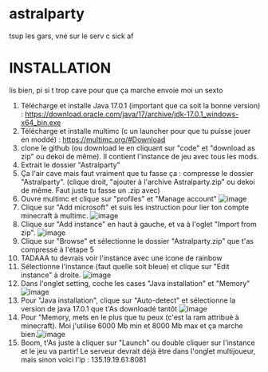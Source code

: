 # astralparty
tsup les gars, vné sur le serv c sick af


# INSTALLATION
lis bien, pi si t trop cave pour que ça marche envoie moi un sexto

1. Télécharge et installe Java 17.0.1 (important que ca soit la bonne version) : https://download.oracle.com/java/17/archive/jdk-17.0.1_windows-x64_bin.exe
2. Télécharge et installe multimc (c un launcher pour que tu puisse jouer en moddé) : https://multimc.org/#Download
3. clone le github (ou download le en cliquant sur "code" et "download as zip" ou dekoi de même). Il contient l'instance de jeu avec tous les mods.
4. Extrait le dossier "Astralparty"
5. Ça l'air cave mais faut vraiment que tu fasse ça : compresse le dossier "Astralparty". (clique droit, "ajouter à l'archive Astralparty.zip" ou dekoi de même. Faut juste tu fasse un .zip avec)
6. Ouvre multimc et clique sur "profiles" et "Manage account" ![image](https://user-images.githubusercontent.com/17186104/170117002-73da8817-700a-4c9d-84f4-3ee5bf3880c6.png)
7. Clique sur "Add microsoft" et suis les instruction pour lier ton compte minecraft à multimc. ![image](https://user-images.githubusercontent.com/17186104/170117213-9046e55d-8c9c-4323-bb79-2b7d66284a46.png)
8. Clique sur "Add instance" en haut à gauche, et va à l'oglet "Import from zip". ![image](https://user-images.githubusercontent.com/17186104/170117745-7d2135d0-8f26-4852-960c-bda56ccfe6bf.png)
9. Clique sur "Browse" et sélectionne le dossier "Astralparty.zip" que t'as compressé à l'étape 5
10. TADAAA tu devrais voir l'instance avec une icone de rainbow
11. Sélectionne l'instance (faut quelle soit bleue) et clique sur "Edit instance" à droite. ![image](https://user-images.githubusercontent.com/17186104/170118047-524b8ca7-1d45-491e-ac6d-50d0b2e4586e.png)
12. Dans l'onglet setting, coche les cases "Java installation" et "Memory" ![image](https://user-images.githubusercontent.com/17186104/170118223-f53f3f9e-b607-4d6e-a62a-ce663d179230.png)
13. Pour "Java installation", clique sur "Auto-detect" et sélectionne la version de java 17.0.1 que t'As downloadé tantôt ![image](https://user-images.githubusercontent.com/17186104/170118353-c6ac1262-0ce1-4b4c-ad78-009bb17d8922.png)
14. Pour "Memory, mets en le plus que tu peux (c'est la ram attribué à minecraft). Moi j'utilise 6000 Mb min et 8000 Mb max et ça marche bien.![image](https://user-images.githubusercontent.com/17186104/170118519-b2f79ea3-72a7-45f1-93b5-0bf0d7111aab.png)
15. Boom, t'As juste à cliquer sur "Launch" ou double cliquer sur l'instance et le jeu va partir! Le serveur devrait déjà être dans l'onglet multijoueur, mais sinon voici l'ip : 135.19.19.61:8081

